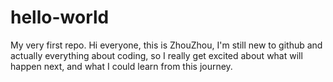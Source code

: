 # hello-world
My very first repo.
Hi everyone, this is ZhouZhou, I'm still new to github and actually everything about coding, so I really get excited about what will happen next, and what I could learn from this journey.

